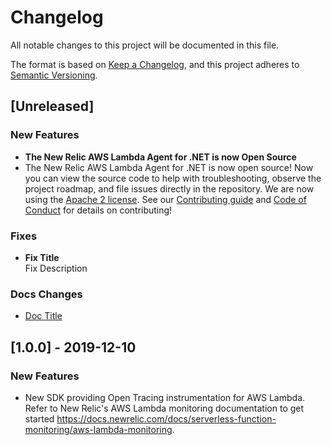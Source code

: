 # Changelog
All notable changes to this project will be documented in this file.

The format is based on [Keep a Changelog](https://keepachangelog.com/en/1.0.0/),
and this project adheres to [Semantic Versioning](https://semver.org/spec/v2.0.0.html).

## [Unreleased]
### New Features
* **The New Relic AWS Lambda Agent for .NET is now Open Source** <br/>
* The New Relic AWS Lambda Agent for .NET is now open source! Now you can view the source code to help with troubleshooting, observe the project roadmap, and file issues directly in the repository.  We are now using the [Apache 2 license](/LICENSE). See our [Contributing guide](/CONTRIBUTING.md) and [Code of Conduct](/CODE_OF_CONDUCT.md) for details on contributing!

### Fixes
* **Fix Title** <br/>
Fix Description
 
### Docs Changes
* [Doc Title](https://urlToDraft)

## [1.0.0] - 2019-12-10
### New Features
* New SDK providing Open Tracing instrumentation for AWS Lambda. Refer to New Relic's AWS Lambda monitoring documentation to get started https://docs.newrelic.com/docs/serverless-function-monitoring/aws-lambda-monitoring.
